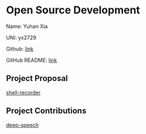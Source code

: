 # Open Source Development

Name: Yuhan Xia

UNI: yx2729

Github: [link](https://github.com/Erisae)

GitHub README: [link](https://github.com/Erisae/Erisae/blob/main/README.md)

## Project Proposal

[shell-recorder](./projects/cpp/shell-recorder.md)

## Project Contributions

[deep-speech](./projects/python/deep-speech.md)


